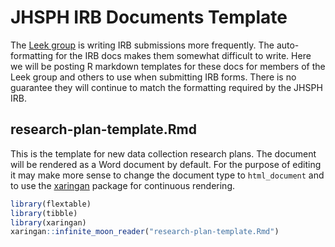# JHSPH IRB Documents Template

The [Leek group](http://jtleek.com/) is writing IRB submissions more frequently. The auto-formatting for the IRB docs
makes them somewhat difficult to write. Here we will be posting R markdown templates for these docs for members of the
Leek group and others to use when submitting IRB forms. There is no guarantee they will continue to match the formatting required by 
the JHSPH IRB. 

## research-plan-template.Rmd

This is the template for new data collection research plans. The document will be rendered as a Word document by default. For the 
purpose of editing it may make more sense to change the document type to `html_document` and to use the [xaringan](https://github.com/yihui/xaringan) 
package for continuous rendering. 

```r 
library(flextable)
library(tibble)
library(xaringan)
xaringan::infinite_moon_reader("research-plan-template.Rmd")
```
